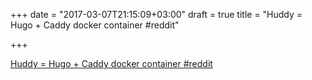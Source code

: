 +++
date = "2017-03-07T21:15:09+03:00"
draft = true
title = "Huddy = Hugo + Caddy docker container  #reddit"

+++

<p><a href="https://t.co/lcCdcOHqL0">Huddy = Hugo + Caddy docker container  #reddit</a></p>
